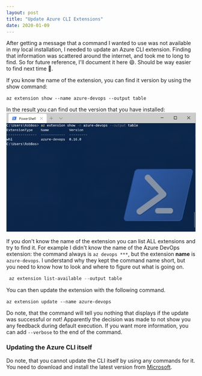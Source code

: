 ```yaml
---
layout: post
title: "Update Azure CLI Extensions"
date: 2020-01-09
---
```


After getting a message that a command I wanted to use was not available in my local installation, I needed to update an Azure CLI extension. Finding that information was scattered around the internet, and took me to long to find. So for future reference, I'll document it here 😄. Should be way easier to find next time 🙈.

If you know the name of the extension, you can find it version by using the show command:
```
az extension show --name azure-devops --output table
```

In the result you can find out the version that you have installed:
![Powershell output of the command showing the version number](/images/20200109/20200109_01_ExtensionShowVersion.png)

If you don't know the name of the extension you can list ALL extensions and try to find it.
For example I didn't know the name of the Azure DevOps extension: the command always is `az devops ***`, but the extension **name** is `azure-devops`. I understand why they kept the command name short, but you need to know how to look and where to figure out what is going on.

``` powershell
 az extension list-available --output table
```

You can then update the extension with the following command.

 ```
 az extension update --name azure-devops
 ```

 Do note, that the command will tell you nothing that displays if the update was successful or not! Apparently the decision was made to not show you any feedback during default execution. If you want more information, you can add `--verbose` to the end of the command.

### Updating the Azure CLI itself
 Do note, that you cannot update the CLI itself by using any commands for it. You need to download and install the latest version from [Microsoft](https://docs.microsoft.com/en-us/cli/azure/install-azure-cli?view=azure-cli-latest).